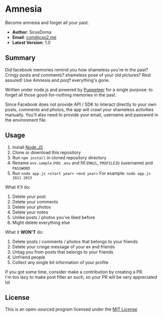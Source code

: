 # Amnesia #
Become amnesia and forget all your past.

- **Author**: SirusDoma
- **Email**: com@cxo2.me
- **Latest Version**: 1.0

## Summary ##

Did facebook memories remind you how shameless you're in the past?
Cringy posts and comments? shameless pose of your old pictures? Rest assured! Use Amnesia and *poof!* everything's gone.

Written under node.js and powered by [Puppeteer](https://github.com/GoogleChrome/puppeteer) for a single purpose: to forget all those good-for-nothing memories in the past.  

Since Facebook does not provide API / SDK to interact directly to your own posts, comments and photos, the app will crawl your shameless activities manually. You'll also need to provide your email, username and password in the environment file.

## Usage ##

1. Install [Node.JS](https://nodejs.org/)
2. Clone or download this repository
3. Run `npm install` in cloned repository directory
4. Rename `env.sample` into `.env` and fill `EMAIL`, `PROFILEID` (username) and `PASSWORD`
5. Run `node app.js <start year> <end year>`
    For example: `node app.js 2011 2015`

What it'll do:
1. Delete your post
2. Delete your comments
3. Delete your photos
4. Delete your notes
5. Unlike posts / photos you've liked before
6. Might delete everything else

What it **WON'T** do:
1. Delete posts / comments / photos that belongs to your friends
2. Delete your cringe message of your ex and friends
3. Untag you from posts that belongs to your friends
4. Unfriend people
5. Collect any single bit information of your profile

If you got some time, consider make a contribution by creating a PR.  
I'm too lazy to make post filter an such, so your PR will be very appreciated lol

## License ##

This is an open-sourced program licensed under the [MIT License](http://github.com/SirusDoma/Amnesia/blob/master/LICENSE)
